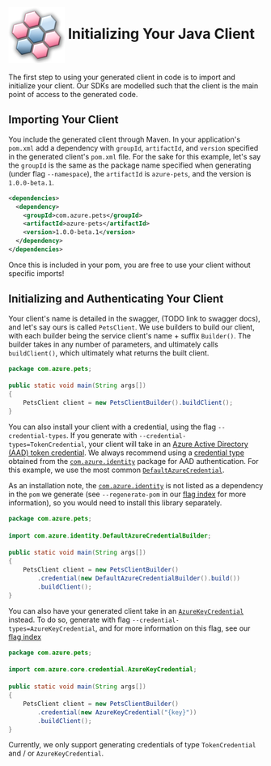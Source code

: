 # <img align="center" src="../images/logo.png">  Initializing Your Java Client

The first step to using your generated client in code is to import and initialize your client. Our SDKs are modelled such
that the client is the main point of access to the generated code.

## Importing Your Client

You include the generated client through Maven. In your application's `pom.xml` add a dependency with `groupId`, `artifactId`, and `version` specified in the generated client's `pom.xml` file. For the sake for this example, let's say the `groupId` is the same as the package name specified when generating (under flag `--namespace`), the `artifactId` is `azure-pets`, and the version is `1.0.0-beta.1`.

```xml
<dependencies>
  <dependency>
    <groupId>com.azure.pets</groupId>
    <artifactId>azure-pets</artifactId>
    <version>1.0.0-beta.1</version>
  </dependency>
</dependencies>
```

Once this is included in your pom, you are free to use your client without specific imports!

## Initializing and Authenticating Your Client

Your client's name is detailed in the swagger, (TODO link to swagger docs), and let's say
ours is called `PetsClient`. We use builders to build our client, with each builder being the service client's name + suffix `Builder()`.
The builder takes in any number of parameters, and ultimately calls `buildClient()`, which ultimately what returns the built client.

```java
package com.azure.pets;

public static void main(String args[])
{
    PetsClient client = new PetsClientBuilder().buildClient();
}
```

You can also install your client with a credential, using the flag `--credential-types`. If you generate with `--credential-types=TokenCredential`, your
client will take in an [Azure Active Directory (AAD) token credential][aad_authentication]. We always recommend
using a [credential type][identity_credentials] obtained from the [`com.azure.identity`][azure_identity_library] package for AAD authentication. For this example,
we use the most common [`DefaultAzureCredential`][default_azure_credential].

As an installation note, the [`com.azure.identity`][azure_identity_library] is not listed as a dependency in the `pom` we generate
(see `--regenerate-pom` in our [flag index][flag_index] for more information), so you would need to install this library separately.

```java
package com.azure.pets;

import com.azure.identity.DefaultAzureCredentialBuilder;

public static void main(String args[])
{
    PetsClient client = new PetsClientBuilder()
        .credential(new DefaultAzureCredentialBuilder().build())
        .buildClient();
}
```

You can also have your generated client take in an [`AzureKeyCredential`][azure_key_credential] instead. To do so, generate with flag `--credential-types=AzureKeyCredential`,
and for more information on this flag, see our [flag index][flag_index]

```java
package com.azure.pets;

import com.azure.core.credential.AzureKeyCredential;

public static void main(String args[])
{
    PetsClient client = new PetsClientBuilder()
        .credential(new AzureKeyCredential("{key}"))
        .buildClient();
}
```

Currently, we only support generating credentials of type `TokenCredential` and / or `AzureKeyCredential`.

<!-- LINKS -->
[multiapi_generation]: ../generate/multiapi.md
[azure_core_library]: https://pypi.org/project/azure-core/
[msrest_library]: https://pypi.org/project/msrest/
[azure_mgmt_core_library]: https://pypi.org/project/azure-mgmt-core/
[azure_identity_library]: https://docs.microsoft.com/java/api/com.azure.identity?view=azure-java-stable
[flag_index]: https://github.com/Azure/autorest/tree/main/docs/generate/flags.md
[aad_authentication]: https://docs.microsoft.com/azure/cognitive-services/authentication?tabs=powershell#authenticate-with-azure-active-directory
[identity_credentials]: https://github.com/Azure/azure-sdk-for-java/tree/main/sdk/identity/azure-identity#credential-classes
[default_azure_credential]: https://docs.microsoft.com/java/api/com.azure.identity.defaultazurecredential?view=azure-java-stable
[azure_key_credential]: https://docs.microsoft.com/java/api/com.azure.core.credential.azurekeycredential?view=azure-java-stable

